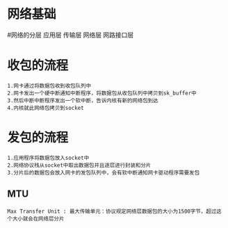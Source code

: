 # 网络基础

#网络的分层 
    应用层 传输层 网络层 网路接口层

# 收包的流程
    1.网卡通过将数据包收到收包队列中
    2.网卡发出一个硬中断通知中断程序，将数据包从收包队列中拷贝到sk_buffer中
    3.然后中断中断程序发出一个软中断，告诉内核有新的网络包到达
    4.内核就此网络包拷贝到socket

# 发包的流程
    1.应用程序将数据包放入socket中
    2.网络协议栈从socket中取出数据包并且逐层进行封装和分片
    3.分片后的数据包会放入网卡的发包队列中，会有软中断通知网卡驱动程序需要发包

## MTU
    Max Transfer Unit : 最大传输单元：协议规定网络层数据包的大小为1500字节，超过这个大小就会在网络层分片